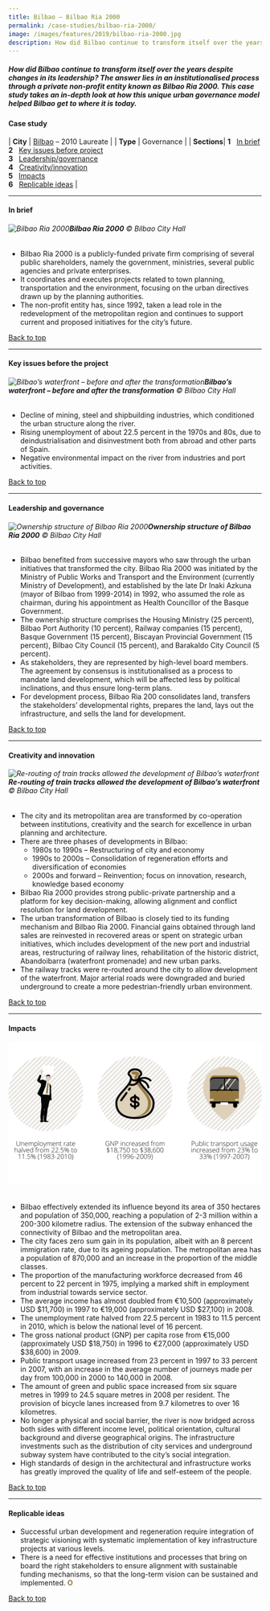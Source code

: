 ```yaml
---
title: Bilbao – Bilbao Ria 2000
permalink: /case-studies/bilbao-ria-2000/
image: /images/features/2019/bilbao-ria-2000.jpg
description: How did Bilbao continue to transform itself over the years despite changes in its leadership? The answer lies in an institutionalised process through a private non-profit entity known as Bilbao Ria 2000. This case study takes an in-depth look at how this unique urban governance model helped Bilbao get to where it is today.
---
```


##### How did Bilbao continue to transform itself over the years despite changes in its leadership? The answer lies in an institutionalised process through a private non-profit entity known as Bilbao Ria 2000. This case study takes an in-depth look at how this unique urban governance model helped Bilbao get to where it is today. 

#### **Case study**

| **City** | [Bilbao](/bilbao) – 2010 Laureate |
| **Type** | Governance |
| **Sections**| **1** &nbsp; [In brief](#in-brief) <br> **2** &nbsp; [Key issues before project](#key-issues-before-the-project) <br> **3** &nbsp; [Leadership/governance](#leadership-and-governance) <br> **4** &nbsp; [Creativity/innovation](#creativity-and-innovation) <br> **5** &nbsp; [Impacts](#impacts) <br> **6** &nbsp; [Replicable ideas](#replicable-ideas) |

---

#### **In brief**

###### ![Bilbao Ria 2000](/images/features/2019/bilbao-ria-2000.jpg/)**Bilbao Ria 2000** © Bilbao City Hall

- Bilbao Ria 2000 is a publicly-funded private firm comprising of several public shareholders, namely the government, ministries, several public agencies and private enterprises.
- It coordinates and executes projects related to town planning, transportation and the environment, focusing on the urban directives drawn up by the planning authorities.
- The non-profit entity has, since 1992, taken a lead role in the redevelopment of the metropolitan region and continues to support current and proposed initiatives for the city’s future.

[Back to top](#case-study)

---

#### **Key issues before the project**

###### ![Bilbao’s waterfront – before and after the transformation](/images/features/2019/bilbao-before-after.jpg/)**Bilbao’s waterfront – before and after the transformation** © Bilbao City Hall

- Decline of mining, steel and shipbuilding industries, which conditioned the urban structure along the river.
- Rising unemployment of about 22.5 percent in the 1970s and 80s, due to deindustrialisation and disinvestment both from abroad and other parts of Spain.
- Negative environmental impact on the river from industries and port activities.

[Back to top](#case-study)

---

#### **Leadership and governance**

###### ![Ownership structure of Bilbao Ria 2000](/images/features/2019/ownership-structure.png/)**Ownership structure of Bilbao Ria 2000** © Bilbao City Hall

- Bilbao benefited from successive mayors who saw through the urban initiatives that transformed the city. Bilbao Ria 2000 was initiated by the Ministry of Public Works and Transport and the Environment (currently Ministry of Development), and established by the late Dr Inaki Azkuna (mayor of Bilbao from 1999-2014) in 1992, who assumed the role as chairman, during his appointment as Health Councillor of the Basque Government.
- The ownership structure comprises the Housing Ministry (25 percent), Bilbao Port Authority (10 percent), Railway companies (15 percent), Basque Government (15 percent), Biscayan Provincial Government (15 percent), Bilbao City Council (15 percent), and Barakaldo City Council (5 percent).
- As stakeholders, they are represented by high-level board members. The agreement by consensus is institutionalised as a process to mandate land development, which will be affected less by political inclinations, and thus ensure long-term plans.
- For development process, Bilbao Ria 200 consolidates land, transfers the stakeholders’ developmental rights, prepares the land, lays out the infrastructure, and sells the land for development.

[Back to top](#case-study)

---

#### **Creativity and innovation**

###### ![Re-routing of train tracks allowed the development of Bilbao’s waterfront](/images/features/2019/bilbao-train-tracks.jpg/)**Re-routing of train tracks allowed the development of Bilbao’s waterfront** © Bilbao City Hall

- The city and its metropolitan area are transformed by co-operation between institutions, creativity and the search for excellence in urban planning and architecture.
- There are three phases of developments in Bilbao:
  - 1980s to 1990s – Restructuring of city and economy
  - 1990s to 2000s – Consolidation of regeneration efforts and diversification of economies
  - 2000s and forward – Reinvention; focus on innovation, research, knowledge based economy
- Bilbao Ria 2000 provides strong public-private partnership and a platform for key decision-making, allowing alignment and conflict resolution for land development.
- The urban transformation of Bilbao is closely tied to its funding mechanism and Bilbao Ria 2000. Financial gains obtained through land sales are reinvested in recovered areas or spent on strategic urban initiatives, which includes development of the new port and industrial areas, restructuring of railway lines, rehabilitation of the
historic district, Abandoibarra (waterfront promenade) and new urban parks.
- The railway tracks were re-routed around the city to allow development of the waterfront. Major arterial roads were downgraded and buried underground to create a more pedestrian-friendly urban environment.

[Back to top](#case-study)

---

#### **Impacts**

###### ![Impacts](/images/features/2019/impacts-bilbao2.png/)

- Bilbao effectively extended its influence beyond its area of 350 hectares and population of 350,000, reaching a population of 2-3 million within a 200-300 kilometre radius. The extension of the subway enhanced the connectivity of Bilbao and the metropolitan area.
- The city faces zero sum gain in its population, albeit with an 8 percent immigration rate, due to its ageing population. The metropolitan area has a population of 870,000 and an increase in the proportion of the middle classes.
- The proportion of the manufacturing workforce decreased from 46 percent to 22 percent in 1975, implying a marked shift in employment from industrial towards service sector.
- The average income has almost doubled from €10,500 (approximately USD $11,700) in 1997 to €19,000 (approximately USD $27,100) in 2008. 
- The unemployment rate halved from 22.5 percent in 1983 to 11.5 percent in 2010, which is below the national level of 16 percent.
- The gross national product (GNP) per capita rose from €15,000 (approximately USD $18,750) in 1996 to €27,000 (approximately USD $38,600) in 2009.
- Public transport usage increased from 23 percent in 1997 to 33 percent in 2007, with an increase in the average number of journeys made per day from 100,000 in 2000 to 140,000 in 2008.
- The amount of green and public space increased from six square metres in 1999 to 24.5 square metres in 2008 per resident. The provision of bicycle lanes increased from 9.7 kilometres to over 16 kilometres.
- No longer a physical and social barrier, the river is now bridged across both sides with different income level, political orientation, cultural background and diverse geographical origins. The infrastructure investments such as the distribution of city services and underground subway system have contributed to the city’s social integration.
- High standards of design in the architectural and infrastructure works has greatly improved the quality of life and self-esteem of the people.

[Back to top](#case-study)

---

#### **Replicable ideas**

- Successful urban development and regeneration require integration of strategic visioning with systematic implementation of key infrastructure projects at various levels.
- There is a need for effective institutions and processes that bring on board the right stakeholders to ensure alignment with sustainable funding mechanisms, so that the long-term vision can be sustained and implemented. **<font color="#967942">O</font>**

[Back to top](#case-study)
